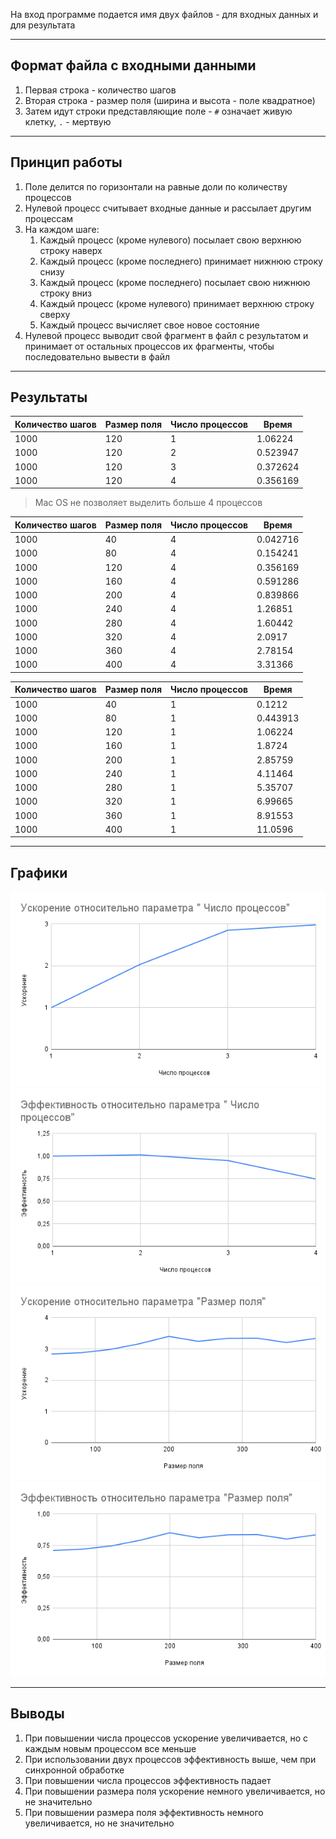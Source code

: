 На вход программе подается имя двух файлов - для входных данных и для результата

---

## Формат файла с входными данными
 1. Первая строка - количество шагов
 2. Вторая строка - размер поля (ширина и высота - поле квадратное)
 3. Затем идут строки представляющие поле - `#` означает живую клетку, `.` - мертвую

---

## Принцип работы
 1. Поле делится по горизонтали на равные доли по количеству процессов
 2. Нулевой процесс считывает входные данные и рассылает другим процессам
 3. На каждом шаге:
    1. Каждый процесс (кроме нулевого) посылает свою верхнюю строку наверх
    2. Каждый процесс (кроме последнего) принимает нижнюю строку снизу
    3. Каждый процесс (кроме последнего) посылает свою нижнюю строку вниз
    4. Каждый процесс (кроме нулевого) принимает верхнюю строку сверху
    5. Каждый процесс вычисляет свое новое состояние
 4. Нулевой процесс выводит свой фрагмент в файл с результатом и принимает от остальных процессов их фрагменты, чтобы последовательно вывести в файл

---

## Результаты

| Количество шагов | Размер поля | Число процессов | Время    |
|------------------|-------------|-----------------|----------|
| 1000             | 120         | 1               | 1.06224  |
| 1000             | 120         | 2               | 0.523947 |
| 1000             | 120         | 3               | 0.372624 |
| 1000             | 120         | 4               | 0.356169 |
> Mac OS не позволяет выделить больше 4 процессов

| Количество шагов | Размер поля | Число процессов | Время    |
|------------------|-------------|-----------------|----------|
| 1000             | 40          | 4               | 0.042716 |
| 1000             | 80          | 4               | 0.154241 |
| 1000             | 120         | 4               | 0.356169 |
| 1000             | 160         | 4               | 0.591286 |
| 1000             | 200         | 4               | 0.839866 |
| 1000             | 240         | 4               | 1.26851  |
| 1000             | 280         | 4               | 1.60442  |
| 1000             | 320         | 4               | 2.0917   |
| 1000             | 360         | 4               | 2.78154  |
| 1000             | 400         | 4               | 3.31366  |

| Количество шагов | Размер поля | Число процессов | Время    |
|------------------|-------------|-----------------|----------|
| 1000             | 40          | 1               | 0.1212   |
| 1000             | 80          | 1               | 0.443913 |
| 1000             | 120         | 1               | 1.06224  |
| 1000             | 160         | 1               | 1.8724   |
| 1000             | 200         | 1               | 2.85759  |
| 1000             | 240         | 1               | 4.11464  |
| 1000             | 280         | 1               | 5.35707  |
| 1000             | 320         | 1               | 6.99665  |
| 1000             | 360         | 1               | 8.91553  |
| 1000             | 400         | 1               | 11.0596  |

---

## Графики

![](Plots/acceleration_processes.png)
![](Plots/efficiency_processes.png)
![](Plots/acceleration_field.png)
![](Plots/efficiency_field.png)

---

## Выводы
 1. При повышении числа процессов ускорение увеличивается, но с каждым новым процессом все меньше
 2. При использовании двух процессов эффективность выше, чем при синхронной обработке
 3. При повышении числа процессов эффективность падает
 4. При повышении размера поля ускорение немного увеличивается, но не значительно
 5. При повышении размера поля эффективность немного увеличивается, но не значительно